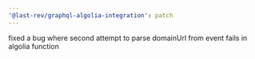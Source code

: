 ```yaml
---
'@last-rev/graphql-algolia-integration': patch
---
```


fixed a bug where second attempt to parse domainUrl from event fails in algolia function
